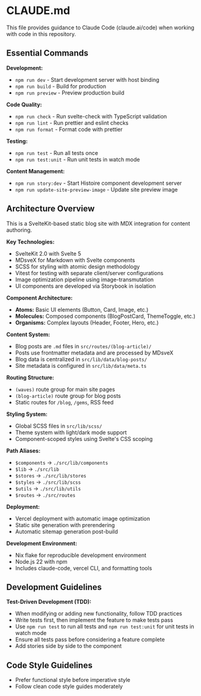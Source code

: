 # CLAUDE.md

This file provides guidance to Claude Code (claude.ai/code) when working with code in this repository.

## Essential Commands

**Development:**
- `npm run dev` - Start development server with host binding
- `npm run build` - Build for production
- `npm run preview` - Preview production build

**Code Quality:**
- `npm run check` - Run svelte-check with TypeScript validation
- `npm run lint` - Run prettier and eslint checks
- `npm run format` - Format code with prettier

**Testing:**
- `npm run test` - Run all tests once
- `npm run test:unit` - Run unit tests in watch mode

**Content Management:**
- `npm run story:dev` - Start Histoire component development server
- `npm run update-site-preview-image` - Update site preview image

## Architecture Overview

This is a SvelteKit-based static blog site with MDX integration for content authoring.

**Key Technologies:**
- SvelteKit 2.0 with Svelte 5
- MDsveX for Markdown with Svelte components
- SCSS for styling with atomic design methodology
- Vitest for testing with separate client/server configurations
- Image optimization pipeline using image-transmutation
- UI components are developed via Storybook in isolation

**Component Architecture:**
- **Atoms:** Basic UI elements (Button, Card, Image, etc.)
- **Molecules:** Composed components (BlogPostCard, ThemeToggle, etc.)  
- **Organisms:** Complex layouts (Header, Footer, Hero, etc.)

**Content System:**
- Blog posts are `.md` files in `src/routes/(blog-article)/`
- Posts use frontmatter metadata and are processed by MDsveX
- Blog data is centralized in `src/lib/data/blog-posts/`
- Site metadata is configured in `src/lib/data/meta.ts`

**Routing Structure:**
- `(waves)` route group for main site pages
- `(blog-article)` route group for blog posts
- Static routes for `/blog`, `/gems`, RSS feed

**Styling System:**
- Global SCSS files in `src/lib/scss/`
- Theme system with light/dark mode support
- Component-scoped styles using Svelte's CSS scoping

**Path Aliases:**
- `$components` → `./src/lib/components`
- `$lib` → `./src/lib`
- `$stores` → `./src/lib/stores`
- `$styles` → `./src/lib/scss`
- `$utils` → `./src/lib/utils`
- `$routes` → `./src/routes`

**Deployment:**
- Vercel deployment with automatic image optimization
- Static site generation with prerendering
- Automatic sitemap generation post-build

**Development Environment:**
- Nix flake for reproducible development environment
- Node.js 22 with npm
- Includes claude-code, vercel CLI, and formatting tools

## Development Guidelines

**Test-Driven Development (TDD):**
- When modifying or adding new functionality, follow TDD practices
- Write tests first, then implement the feature to make tests pass
- Use `npm run test` to run all tests and `npm run test:unit` for unit tests in watch mode
- Ensure all tests pass before considering a feature complete
- Add stories side by side to the component

## Code Style Guidelines

- Prefer functional style before imperative style
- Follow clean code style guides moderately